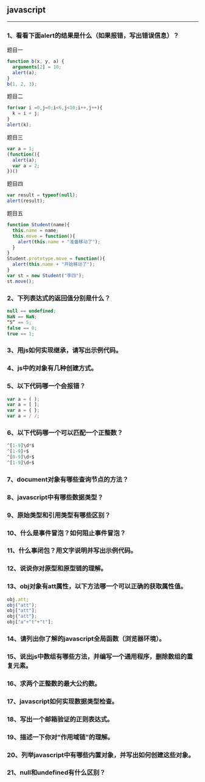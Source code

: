 ## javascript
*****************
### 1、看看下面alert的结果是什么（如果报错，写出错误信息）？

题目一
``` js
function b(x, y, a) {
  arguments[2] = 10;
  alert(a);
}
b(1, 2, 3);
```
题目二
``` js
for(var i =0,j=0;i<6,j<10;i++,j++){
  k = i + j;
}
alert(k);
```
题目三
``` js
var a = 1;
(function(){
  alert(a);
  var a = 2;
})()
```
题目四
``` js
var result = typeof(null);
alert(result);
```

题目五
``` js
function Student(name){
  this.name = name;
  this.move = function(){
    alert(this.name + "准备移动了");
  }
}
Student.prototype.move = function(){
  alert(this.name + "开始移动了");
}
var st = new Student("李四");
st.move();
```

### 2、下列表达式的返回值分别是什么？
``` js
null == undefined;
NaN == NaN;
“5” == 5;
false == 0;
true == 1;
```

### 3、用js如何实现继承，请写出示例代码。

### 4、js中的对象有几种创建方式。

### 5、以下代码哪一个会报错？
``` js
var a = ( );
var a = [ ];
var a = { };
var a = / /;
```

### 6、以下代码哪一个可以匹配一个正整数？
``` js
^[1-9]\d*$
^[1-9]+$
^[0-9]\d+$
^[1-9]\d+$
```

### 7、document对象有哪些查询节点的方法？

### 8、javascript中有哪些数据类型？

### 9、原始类型和引用类型有哪些区别？

### 10、什么是事件冒泡？如何阻止事件冒泡？

### 11、什么事闭包？用文字说明并写出示例代码。

### 12、说说你对原型和原型链的理解。

### 13、obj对象有att属性，以下方法哪一个可以正确的获取属性值。
``` js
obj.att;
obj("att");
obj["att"];
obj{"att"};
obj["a"+"t"+"t"];
```
### 14、请列出你了解的javascript全局函数（浏览器环境）。

### 15、说出js中数组有哪些方法，并编写一个通用程序，删除数组的重复元素。

### 16、求两个正整数的最大公约数。

### 17、javascript如何实现数据类型检查。

### 18、写出一个邮箱验证的正则表达式。

### 19、描述一下你对”作用域链”的理解。

### 20、列举javascript中有哪些内置对象，并写出如何创建这些对象。

### 21、null和undefined有什么区别？
